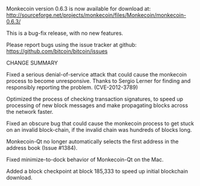 Monkecoin version 0.6.3 is now available for download at:
  http://sourceforge.net/projects/monkecoin/files/Monkecoin/monkecoin-0.6.3/

This is a bug-fix release, with no new features.

Please report bugs using the issue tracker at github:
  https://github.com/bitcoin/bitcoin/issues

CHANGE SUMMARY

Fixed a serious denial-of-service attack that could cause the
monkecoin process to become unresponsive. Thanks to Sergio Lerner
for finding and responsibly reporting the problem. (CVE-2012-3789)

Optimized the process of checking transaction signatures, to
speed up processing of new block messages and make propagating
blocks across the network faster.

Fixed an obscure bug that could cause the monkecoin process to get
stuck on an invalid block-chain, if the invalid chain was
hundreds of blocks long.

Monkecoin-Qt no longer automatically selects the first address
in the address book (Issue #1384).

Fixed minimize-to-dock behavior of Monkecoin-Qt on the Mac.

Added a block checkpoint at block 185,333 to speed up initial
blockchain download.
